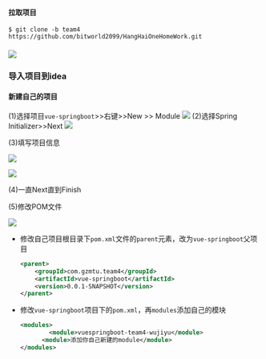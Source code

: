 #### 拉取项目

```shell 
$ git clone -b team4 https://github.com/bitworld2099/HangHaiOneHomeWork.git
```

#### 

![](https://ftp.bmp.ovh/imgs/2019/12/ad5b294f9ec359ce.png)



### 导入项目到idea



#### 新建自己的项目
(1)选择项目`vue-springboot`>>右键>>New >> Module
![](https://api.onedrive.com/v1.0/shares/s!AnfzhZ6EzsFXgSp7tzb6rkWXiXCV/root/content)
(2)选择Spring Initializer>>Next
![](https://api.onedrive.com/v1.0/shares/s!AnfzhZ6EzsFXgStJCBQwp2njldbD/root/content)

(3)填写项目信息

![](https://api.onedrive.com/v1.0/shares/s!AnfzhZ6EzsFXgSxYDEQej71inXQt/root/content)

![](https://ftp.bmp.ovh/imgs/2019/12/17981f85639680f7.png)

(4)一直Next直到Finish



(5)修改POM文件

![](https://api.onedrive.com/v1.0/shares/s!AnfzhZ6EzsFXgS34jFXtK65Ci6N3/root/content)

* 修改自己项目根目录下`pom.xml`文件的`parent`元素，改为`vue-springboot`父项目

  ```xml
  <parent>
      <groupId>com.gzmtu.team4</groupId>
      <artifactId>vue-springboot</artifactId>
      <version>0.0.1-SNAPSHOT</version>
  </parent>
  ```

  

* 修改`vue-springboot`项目下的`pom.xml`，再`modules`添加自己的模块

  ```xml
  <modules>
          <module>vuespringboot-team4-wujiyu</module>
      	<module>添加你自己新建的module</module>
  </modules>
  ```

  


